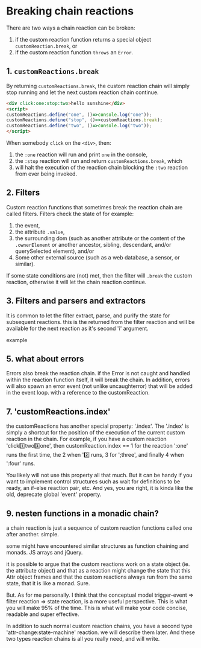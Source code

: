 # Breaking chain reactions

There are two ways a chain reaction can be broken:
1. if the custom reaction function returns a special object `customReaction.break`, or
2. if the custom reaction function `throws` an `Error`.

## 1. `customReactions.break`

By returning `customReactions.break`, the custom reaction chain will simply stop running and let the next custom reaction chain continue.

```html
<div click:one:stop:two>hello sunshine</div>
<script>
customReactions.define("one", ()=>console.log("one"));
customReactions.define("stop", ()=>customReactions.break);
customReactions.define("two", ()=>console.log("two"));
</script>
```

When somebody `click` on the `<div>`, then:
1. the `:one` reaction will run and print `one` in the console,
2. the `:stop` reaction will run and return `customReactions.break`, which
3. will halt the execution of the reaction chain blocking the `:two` reaction from ever being invoked.

## 2. Filters

Custom reaction functions that sometimes break the reaction chain are called filters. Filters check the state of for example:
1. the event,
2. the attribute `.value`,
3. the surrounding dom (such as another attribute or the content of the `.ownerElement` or another ancestor, sibling, descendant, and/or querySelected element), and/or
4. Some other external source (such as a web database, a sensor, or similar).

If some state conditions are (not) met, then the filter will `.break` the custom reaction, otherwise it will let the chain reaction continue.


## 3. Filters and parsers and extractors

It is common to let the filter extract, parse, and purify the state for subsequent reactions. this is the  returned from the filter reaction and will be available for the next reaction as it's second 'i' argument.

example

## 5. what about errors

Errors also break the reaction chain. if the Error is not caught and handled within the reaction function itself, it will break the chain. In addition, errors will also spawn an error event (not unlike uncaughterror) that will be added in the event loop. with a reference to the customReaction.

## 7. 'customReactions.index'

the customReactions has another special property: '.index'. The '.index' is simply a shortcut for the position of the execution of the current custom reaction in the chain. For example, if you have a custom reaction 'click:one:two:three:one', then customReaction.index == 1 for the reaction ':one' runs the first time, the 2 when ':two: runs, 3 for ';three', and finally 4 when ':four' runs.

You likely will not use this property all that much. But it can be handy if you want to implement control structures such as wait for definitions to be ready, an if-else reaction pair, etc. And yes, you are right, it is kinda like the old, deprecate global 'event' property.

## 9. nesten functions in a monadic chain?

a chain reaction is just a sequence of custom reaction functions called one after another. simple.

some might have encountered similar structures as function chaining and monads. JS arrays and jQuery. 
 
it is possible to argue that the custom reactions work on a state object (ie. the attribute object) and that as a reaction might change the state that this Attr object frames and that the custom reactions always run from the same state, that it is like a monad. Sure.

But. As for me personally. I think that the conceptual model trigger-event => filter reaction => state reaction, is a more useful perspective. This is what you will make 95% of the time. This is what will make your code concise, readable and super effective.

In addition to such normal custom reaction chains, you have a second type 'attr-change:state-machine' reaction. we will describe them later. And these two types reaction chains is all you really need, and will write.